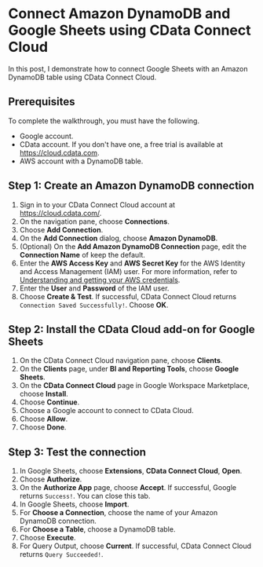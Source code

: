 # Connect Amazon DynamoDB and Google Sheets using CData Connect Cloud
In this post, I demonstrate how to connect Google Sheets with an Amazon DynamoDB table using CData Connect Cloud.

## Prerequisites
To complete the walkthrough, you must have the following.

* Google account.
* CData account. If you don't have one, a free trial is available at https://cloud.cdata.com.
* AWS account with a DynamoDB table.

## Step 1: Create an Amazon DynamoDB connection
1. Sign in to your CData Connect Cloud account at https://cloud.cdata.com/.
2. On the navigation pane, choose **Connections**.
3. Choose **Add Connection**.
4. On the **Add Connection** dialog, choose **Amazon DynamoDB**.
5. (Optional) On the **Add Amazon DynamoDB Connection** page, edit the **Connection Name** of keep the default.
6. Enter the **AWS Access Key** and **AWS Secret Key** for the AWS Identity and Access Management (IAM) user. For more information, refer to [Understanding and getting your AWS credentials](https://docs.aws.amazon.com/general/latest/gr/aws-sec-cred-types.html). 
7. Enter the **User** and **Password** of the IAM user.
8. Choose **Create & Test**. If successful, CData Connect Cloud returns `Connection Saved Successfully!`. Choose **OK**.

## Step 2: Install the CData Cloud add-on for Google Sheets
1. On the CData Connect Cloud navigation pane, choose **Clients**.
2. On the **Clients** page, under **BI and Reporting Tools**, choose **Google Sheets**.
3. On the **CData Connect Cloud** page in Google Workspace Marketplace, choose **Install**.
4. Choose **Continue**.
5. Choose a Google account to connect to CData Cloud.
6. Choose **Allow**.
7. Choose **Done**.

## Step 3: Test the connection
1. In Google Sheets, choose **Extensions**, **CData Connect Cloud**, **Open**.
2. Choose **Authorize**.
3. On the **Authorize App** page, choose **Accept**. If successful, Google returns `Success!`. You can close this tab.
4. In Google Sheets, choose **Import**.
5. For **Choose a Connection**, choose the name of your Amazon DynamoDB connection.
6. For **Choose a Table**, choose a DynamoDB table.
7. Choose **Execute**.
8. For Query Output, choose **Current**. If successful, CData Connect Cloud returns `Query Succeeded!`.
